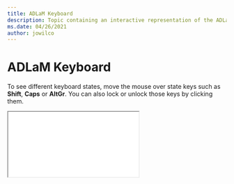 ```yaml
--- 
title: ADLaM Keyboard 
description: Topic containing an interactive representation of the ADLaM Keyboard 
ms.date: 04/26/2021 
author: jowilco 
--- 
```

 
# ADLaM Keyboard 
 
To see different keyboard states, move the mouse over state keys such as **Shift**, **Caps** or **AltGr**. You can also lock or unlock those keys by clicking them. 
 
<iframe src="kbdadlm.html"></iframe> 
